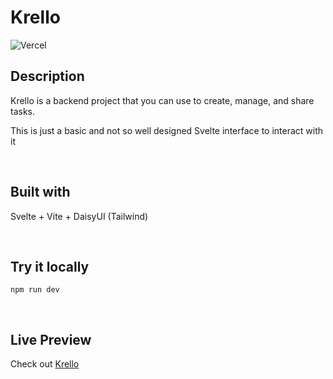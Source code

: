 # Krello
![Vercel](https://therealsujitk-vercel-badge.vercel.app/?app=krello-front)

## Description

Krello is a backend project that you can use to create, manage, and share tasks.

This is just a basic and not so well designed Svelte interface to interact with it

<br>

## Built with

Svelte + Vite + DaisyUI (Tailwind)

<br>

## Try it locally

```
npm run dev
```

<br>

## Live Preview

Check out [Krello](krello-front.vercel.app)